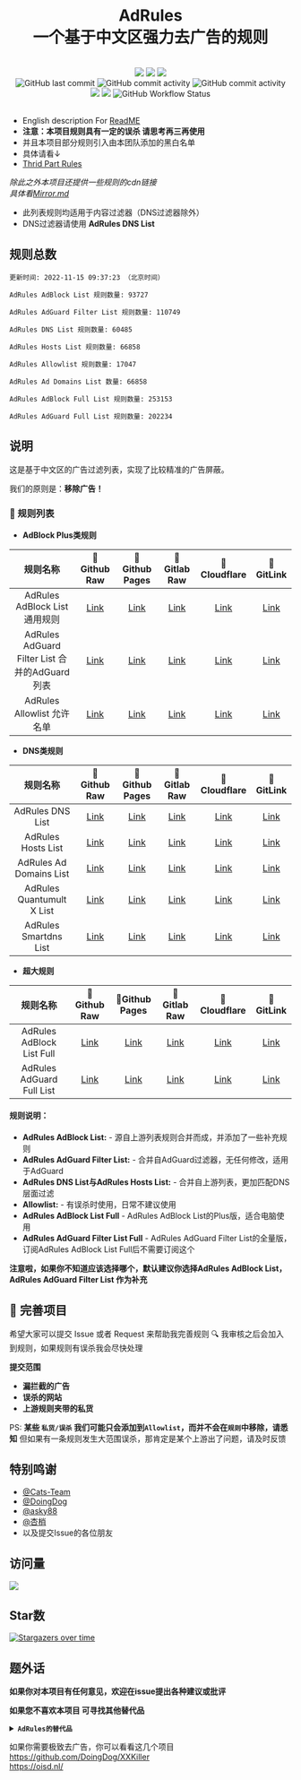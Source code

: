 <div align="center">
<h1 align="center">AdRules<br>一个基于中文区强力去广告的规则</h1>

<br>
<img src="https://img.shields.io/github/stars/Cats-Team/AdRules?style=flat-square&color=yellow">
<img src="https://img.shields.io/github/forks/Cats-Team/AdRules?color=orange&style=flat-square">
<img src="https://img.shields.io/github/issues/Cats-Team/AdRules?color=green&style=flat-square">
<br>
<img alt="GitHub last commit" src="https://img.shields.io/github/last-commit/cats-team/adrules?style=flat-square">
<img alt="GitHub commit activity" src="https://img.shields.io/github/commit-activity/w/cats-team/adrules?style=flat-square">  
<img alt="GitHub commit activity" src="https://data.jsdelivr.com/v1/package/gh/cats-team/adrules/badge?style=flat-square">  
<br>
<img src="https://img.shields.io/github/license/Cats-Team/AdRules?color=bule&style=flat-square">
<img src="https://img.shields.io/github/languages/code-size/Cats-Team/AdRules?color=blueviolet&style=flat-square">
<img alt="GitHub Workflow Status" src="https://img.shields.io/github/workflow/status/cats-team/adrules/Update Rules?style=flat-square">
<br>
<br>
  

</div>                           
                                                                        
<!--br-->


- English description For [ReadME](/README_EN.md)
- **注意：本项目规则具有一定的误杀 请思考再三再使用**
- 并且本项目部分规则引入由本团队添加的黑白名单 
- 具体请看↓
- [Thrid Part Rules](/mod/rules)

*除此之外本项目还提供一些规则的cdn链接*  
*具体看[Mirror.md](/mirror.md)*

* 此列表规则均适用于内容过滤器（DNS过滤器除外）
* DNS过滤器请使用 **AdRules DNS List**
## 规则总数
```
更新时间: 2022-11-15 09:37:23 （北京时间） 

AdRules AdBlock List 规则数量: 93727 

AdRules AdGuard Filter List 规则数量: 110749 

AdRules DNS List 规则数量: 60485 

AdRules Hosts List 规则数量: 66858 

AdRules Allowlist 规则数量: 17047 

AdRules Ad Domains List 数量: 66858 

AdRules AdBlock Full List 规则数量: 253153 

AdRules AdGuard Full List 规则数量: 202234 
``` 
## 说明

这是基于中文区的广告过滤列表，实现了比较精准的广告屏蔽。

我们的原则是：**移除广告！**

### 📃 规则列表

- **AdBlock Plus类规则**

|   规则名称   | 🚀Github Raw |🚀Github Pages|🚀Gitlab Raw|🚀Cloudflare|🚀GitLink|
| :----:  | :----:  | :----:  | :----:  | :----:  | :----:  | 
| AdRules AdBlock List 通用规则| [Link](https://raw.githubusercontent.com/Cats-Team/AdRules/main/adblock.txt)|[Link](https://cats-team.github.io/AdRules/adblock.txt)|[Link](https://gitlab.com/cats-team/adrules/-/raw/main/adblock.txt)|[Link](https://adrules.top/adblock.txt)|[Link](https://code.gitlink.org.cn/hacamer/AdRules/raw/branch/main/adblock.txt)|
| AdRules AdGuard Filter List 合并的AdGuard列表| [Link](https://raw.githubusercontent.com/Cats-Team/AdRules/main/adguard.txt)|[Link](https://cats-team.github.io/AdRules/adguard.txt)|[Link](https://gitlab.com/cats-team/adrules/-/raw/main/adguard.txt)|[Link](https://adrules.top/adguard.txt)|[Link](https://code.gitlink.org.cn/hacamer/AdRules/raw/branch/main/adguard.txt)|
| AdRules Allowlist 允许名单| [Link](https://raw.githubusercontent.com/Cats-Team/AdRules/main/allow.txt)| [Link](https://cats-team.github.io/AdRules/allow.txt)|[Link](https://gitlab.com/cats-team/adrules/-/raw/main/allow.txt)|[Link](https://adrules.top/allow.txt)|[Link](https://code.gitlink.org.cn/hacamer/AdRules/raw/branch/main/allow.txt)|

- **DNS类规则**

|   规则名称   | 🚀Github Raw |🚀Github Pages|🚀Gitlab Raw|🚀Cloudflare|🚀GitLink|
| :----:  | :----:  | :----:  | :----:  | :----:  | :----:  | 
| AdRules DNS List | [Link](https://raw.githubusercontent.com/Cats-Team/AdRules/main/dns.txt)| [Link](https://cats-team.github.io/AdRules/dns.txt)|[Link](https://gitlab.com/cats-team/adrules/-/raw/main/dns.txt)|[Link](https://adrules.top/dns.txt)|[Link](https://code.gitlink.org.cn/hacamer/AdRules/raw/branch/main/dns.txt)|
| AdRules Hosts List | [Link](https://raw.githubusercontent.com/Cats-Team/AdRules/main/hosts.txt)| [Link](https://cats-team.github.io/AdRules/hosts.txt)|[Link](https://gitlab.com/cats-team/adrules/-/raw/main/hosts.txt)|[Link](https://adrules.top/hosts.txt)|[Link](https://code.gitlink.org.cn/hacamer/AdRules/raw/branch/main/hosts.txt)|
| AdRules Ad Domains List| [Link](https://raw.githubusercontent.com/Cats-Team/AdRules/main/ad-domains.txt)| [Link](https://cats-team.github.io/AdRules/ad-domains.txt)|[Link](https://gitlab.com/cats-team/adrules/-/raw/main/ad-domains.txt)|[Link](https://adrules.top/ad-domains.txt)|[Link](https://code.gitlink.org.cn/hacamer/AdRules/raw/branch/main/ad-domains.txt)|
| AdRules Quantumult X List | [Link](https://raw.githubusercontent.com/Cats-Team/AdRules/main/qx.conf)| [Link](https://cats-team.github.io/AdRules/qx.conf)|[Link](https://gitlab.com/cats-team/adrules/-/raw/main/qx.conf)|[Link](https://adrules.top/qx.conf)|[Link](https://code.gitlink.org.cn/hacamer/AdRules/raw/branch/main/qx.conf)|
| AdRules Smartdns List | [Link](https://raw.githubusercontent.com/Cats-Team/AdRules/main/smart-dns.conf)| [Link](https://cats-team.github.io/AdRules/smart-dns.conf)|[Link](https://gitlab.com/cats-team/adrules/-/raw/main/smart-dns.conf)|[Link](https://adrules.top/smart-dns.conf)|[Link](https://code.gitlink.org.cn/hacamer/AdRules/raw/branch/main/smart-dns.conf)|
- **超大规则**  

|   规则名称   | 🚀Github Raw |🚀Github Pages|🚀Gitlab Raw|🚀Cloudflare|🚀GitLink|
| :----:  | :----:  | :----:  | :----:  | :----:  | :----:  | 
| AdRules AdBlock List Full | [Link](https://raw.githubusercontent.com/Cats-Team/AdRules/main/adblock_plus.txt)| [Link](https://cats-team.github.io/AdRules/adblock_plus.txt)|[Link](https://gitlab.com/cats-team/adrules/-/raw/main/adblock_plus.txt)|[Link](https://adrules.top/adblock_plus.txt)|[Link](https://code.gitlink.org.cn/hacamer/AdRules/raw/branch/main/adblock_plus.txt)|
| AdRules AdGuard Full List | [Link](https://raw.githubusercontent.com/Cats-Team/AdRules/main/adguard-full.txt)|[Link](https://cats-team.github.io/AdRules/adguard-full.txt)|[Link](https://gitlab.com/cats-team/adrules/-/raw/main/adguard-full.txt)|[Link](https://adrules.top/adguard-full.txt)|[Link](https://code.gitlink.org.cn/hacamer/AdRules/raw/branch/main/adguard-full.txt)|

#### 规则说明：
- **AdRules AdBlock List:** -
源自上游列表规则合并而成，并添加了一些补充规则  
- **AdRules AdGuard Filter List:** -
合并自AdGuard过滤器，无任何修改，适用于AdGuard  
- **AdRules DNS List与AdRules Hosts List:** -
合并自上游列表，更加匹配DNS层面过滤
- **Allowlist:** -
有误杀时使用，日常不建议使用
- **AdRules AdBlock List Full** -
AdRules AdBlock List的Plus版，适合电脑使用
- **AdRules AdGuard Filter List Full** -
AdRules AdGuard Filter List的全量版，订阅AdRules AdBlock List Full后不需要订阅这个

**注意啦，如果你不知道应该选择哪个，默认建议你选择AdRules AdBlock List，AdRules AdGuard Filter List 作为补充**
## 🚛 完善项目

希望大家可以提交 Issue 或者 Request 来帮助我完善规则 🔍 我审核之后会加入到规则，如果规则有误杀我会尽快处理

**提交范围**

- **漏拦截的广告**
- **误杀的网站**
- **上游规则夹带的私货**

PS: **某些 `私货/误杀` 我们可能只会添加到`Allowlist`，而并不会在`规则`中移除，请悉知** 但如果有一条规则发生大范围误杀，那肯定是某个上游出了问题，请及时反馈


## 特别鸣谢
* [@Cats-Team](https://github.com/Cats-Team)
* [@DoingDog](https://github.com/DoingDog) 
* [@asky88](https://github.com/asky88)
* [@杏梢](https://github.com/hacamer)
* 以及提交Issue的各位朋友

## 访问量
![](http://profile-counter.glitch.me/cats-team/count.svg)


## Star数

[![Stargazers over time](https://starchart.cc/Cats-Team/AdRules.svg)](https://starchart.cc/Cats-Team/AdRules)

## 题外话
**如果你对本项目有任何意见，欢迎在issue提出各种建议或批评**

**如果您不喜欢本项目
可寻找其他替代品**

<details><summary><strong><code>AdRules的替代品</code></strong></summary></code>

**EasyChina+EasyList** :  https://easylist-downloads.adblockplus.org/easylistchina easylist.txt  
**AdGuard Chinese filter** :  https://filters.adtidy.org/windows/filters/224.txt    
**AdGuard DNS Filter** :  https://raw.githubusercontent.com/AdguardTeam/AdGuardSDNSFilter/gh-pages/Filters/filter.txt  
**OISD Blocklist Full** ： https://abp.oisd.nl/  
</details>

如果你需要极致去广告，你可以看看这几个项目  
https://github.com/DoingDog/XXKiller  
https://oisd.nl/  
